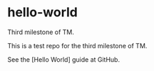 # hello-world
Third milestone of TM.

This is a test repo for the third milestone of TM.

See the [Hello World] guide at GitHub.
